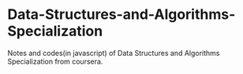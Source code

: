 # Data-Structures-and-Algorithms-Specialization
Notes and codes(in javascript) of Data Structures and Algorithms Specialization from coursera.
